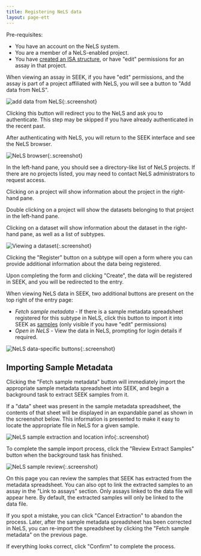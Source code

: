 ```yaml
---
title: Registering NeLS data
layout: page-ett
---
```


Pre-requisites:
 - You have an account on the NeLS system.
 - You are a member of a NeLS-enabled project.
 - You have [created an ISA structure](generating-the-isa-structure), or have "edit" permissions for an assay in that project.



When viewing an assay in SEEK, if you have "edit" permissions, and the assay is part of a project affiliated with NeLS, you will
see a button to "Add data from NeLS".

![add data from NeLS](/images/user-guide/add_data_from_nels.png){:.screenshot}

Clicking this button will redirect you to the NeLS and ask you to authenticate. This step may be skipped if you have already
authenticated in the recent past.

After authenticating with NeLS, you will return to the SEEK interface and see the NeLS browser.

![NeLS browser](/images/user-guide/nels_browser.png){:.screenshot}

In the left-hand pane, you should see a directory-like list of NeLS projects. If there are no projects listed, you may need to contact NeLS administrators to request access.

Clicking on a project will show information about the project in the right-hand pane.

Double clicking on a project will show the datasets belonging to that project in the left-hand pane.

Clicking on a dataset will show information about the dataset in the right-hand pane, as well as a list of subtypes.

![Viewing a dataset](/images/user-guide/nels_dataset.png){:.screenshot}

Clicking the "Register" button on a subtype will open a form where you can provide additional information about the data being registered.

Upon completing the form and clicking "Create", the data will be registered in SEEK, and you will be redirected to the entry.

When viewing NeLS data in SEEK, two additional buttons are present on the top right of the entry page:

 - *Fetch sample metadata* - If there is a sample metadata spreadsheet registered for this subtype in NeLS, click this button to import it into SEEK as [samples](samples) (only visible if you have "edit" permissions)
 - *Open in NeLS* - View the data in NeLS, prompting for login details if required.

![NeLS data-specific buttons](/images/user-guide/nels_buttons.png){:.screenshot}

## Importing Sample Metadata

Clicking the "Fetch sample metadata" button will immediately import the appropriate sample metadata spreadsheet into SEEK, and begin a background task to extract SEEK samples from it.

If a "data" sheet was present in the sample metadata spreadsheet, the contents of that sheet will be displayed in an expandable panel as shown in the screenshot below.
This information is presented to make it easy to locate the appropriate file in NeLS for a given sample.

![NeLS sample extraction and location info](/images/user-guide/nels_location_info.png){:.screenshot}

To complete the sample import process, click the "Review Extract Samples" button when the background task has finished.

![NeLS sample review](/images/user-guide/nels_sample_extraction.png){:.screenshot}

On this page you can review the samples that SEEK has extracted from the metadata spreadsheet.
You can also opt to link the extracted samples to an assay in the "Link to assays" section. Only assays linked to the data file will appear here. By default, the extracted samples will only be linked to the data file.

If you spot a mistake, you can click "Cancel Extraction" to abandon the process.
Later, after the sample metadata spreadsheet has been corrected in NeLS, you can re-import the spreadsheet by clicking the "Fetch sample metadata" on the previous page.

If everything looks correct, click "Confirm" to complete the process.

